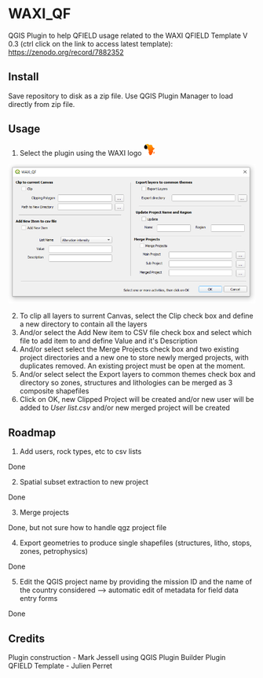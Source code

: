 # WAXI_QF
 QGIS Plugin to help QFIELD usage related to the WAXI QFIELD Template V 0.3 (ctrl click on the link to access latest template): https://zenodo.org/record/7882352 
 
## Install
Save repository to disk as a zip file. Use QGIS Plugin Manager to load directly from zip file.

## Usage
1. Select the plugin using the WAXI logo   ![waxi_icon](icon.png) 

 ![waxi_qf dialog](dialog.png) 

2. To clip all layers to surrent Canvas, select the Clip check box and define a new directory to contain all the layers
3. And/or select the Add New item to CSV file check box and select which file to add item to and define Value and it's Description
4. And/or select select the Merge Projects check box and two existing project directories and a new one to store newly merged projects, with duplicates removed. An existing project must be open at the moment.
5. And/or select select the Export layers to common themes check box and directory so zones, structures and lithologies can be merged as 3 composite shapefiles
6. Click on OK, new Clipped Project will be created and/or new user will be added to *User list.csv* and/or new merged project will be created

## Roadmap
1) Add users, rock types, etc to csv lists   

Done

2) Spatial subset extraction to new project   

Done

3) Merge projects   

Done, but not sure how to handle qgz project file  

4) Export geometries to produce single shapefiles (structures, litho, stops, zones, petrophysics)   

Done 

5) Edit the QGIS project name by providing the mission ID and the name of the country considered --> automatic edit of metadata for field data entry forms

Done
   
## Credits    
Plugin construction - Mark Jessell using QGIS Plugin Builder Plugin    
QFIELD Template - Julien Perret    
